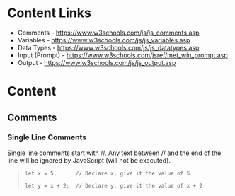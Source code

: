 # Content Links

- Comments - https://www.w3schools.com/js/js_comments.asp
- Variables - https://www.w3schools.com/js/js_variables.asp
- Data Types - https://www.w3schools.com/js/js_datatypes.asp 
- Input (Prompt) - https://www.w3schools.com/jsref/met_win_prompt.asp 
- Output - https://www.w3schools.com/js/js_output.asp

# Content

## Comments

### Single Line Comments

Single line comments start with //. Any text between // and the end of the line will be ignored by JavaScript (will not be executed).
  
>`let x = 5;      // Declare x, give it the value of 5`
>
> `let y = x + 2;  // Declare y, give it the value of x + 2`

